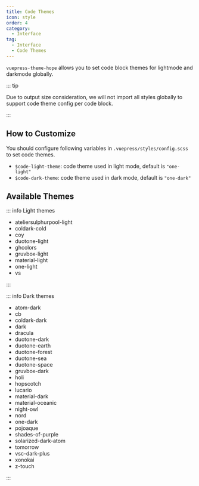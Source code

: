 ```yaml
---
title: Code Themes
icon: style
order: 4
category:
  - Interface
tag:
  - Interface
  - Code Themes
---
```


`vuepress-theme-hope` allows you to set code block themes for lightmode and darkmode globally.

<!-- more -->

::: tip

Due to output size consideration, we will not import all styles globally to support code theme config per code block.

:::

## How to Customize

You should configure following variables in `.vuepress/styles/config.scss` to set code themes.

- `$code-light-theme`: code theme used in light mode, default is `"one-light"`
- `$code-dark-theme`: code theme used in dark mode, default is `"one-dark"`

## Available Themes

::: info Light themes

- ateliersulphurpool-light
- coldark-cold
- coy
- duotone-light
- ghcolors
- gruvbox-light
- material-light
- one-light
- vs

:::

::: info Dark themes

- atom-dark
- cb
- coldark-dark
- dark
- dracula
- duotone-dark
- duotone-earth
- duotone-forest
- duotone-sea
- duotone-space
- gruvbox-dark
- holi
- hopscotch
- lucario
- material-dark
- material-oceanic
- night-owl
- nord
- one-dark
- pojoaque
- shades-of-purple
- solarized-dark-atom
- tomorrow
- vsc-dark-plus
- xonokai
- z-touch

:::
